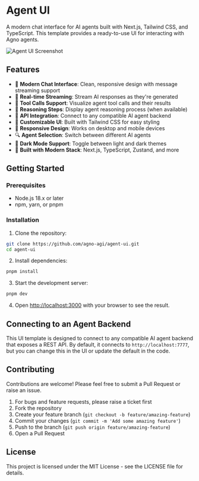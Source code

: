 # Agent UI

A modern chat interface for AI agents built with Next.js, Tailwind CSS, and TypeScript. This template provides a ready-to-use UI for interacting with Agno agents.

![Agent UI Screenshot](https://via.placeholder.com/800x450.png?text=Agent+UI+Screenshot)

## Features

- 💬 **Modern Chat Interface**: Clean, responsive design with message streaming support
- 🔄 **Real-time Streaming**: Stream AI responses as they're generated
- 🧩 **Tool Calls Support**: Visualize agent tool calls and their results
- 🧠 **Reasoning Steps**: Display agent reasoning process (when available)
- 🔌 **API Integration**: Connect to any compatible AI agent backend
- 🎨 **Customizable UI**: Built with Tailwind CSS for easy styling
- 📱 **Responsive Design**: Works on desktop and mobile devices
- 🔍 **Agent Selection**: Switch between different AI agents
- 🌙 **Dark Mode Support**: Toggle between light and dark themes
- 🧰 **Built with Modern Stack**: Next.js, TypeScript, Zustand, and more

## Getting Started

### Prerequisites

- Node.js 18.x or later
- npm, yarn, or pnpm

### Installation

1. Clone the repository:

```bash
git clone https://github.com/agno-agi/agent-ui.git
cd agent-ui
```

2. Install dependencies:

```bash
pnpm install
```

3. Start the development server:

```bash
pnpm dev
```

4. Open [http://localhost:3000](http://localhost:3000) with your browser to see the result.

## Connecting to an Agent Backend

This UI template is designed to connect to any compatible AI agent backend that exposes a REST API. By default, it connects to `http://localhost:7777`, but you can change this in the UI or update the default in the code.

## Contributing

Contributions are welcome! Please feel free to submit a Pull Request or raise an issue.

1. For bugs and feature requests, please raise a ticket first
2. Fork the repository
3. Create your feature branch (`git checkout -b feature/amazing-feature`)
4. Commit your changes (`git commit -m 'Add some amazing feature'`)
5. Push to the branch (`git push origin feature/amazing-feature`)
6. Open a Pull Request

## License

This project is licensed under the MIT License - see the LICENSE file for details.
